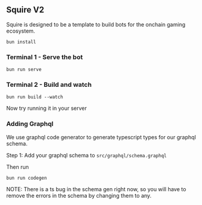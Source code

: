 ## Squire V2

Squire is designed to be a template to build bots for the onchain gaming ecosystem.

```
bun install
```

### Terminal 1 - Serve the bot

```
bun run serve
```

### Terminal 2 - Build and watch

```
bun run build --watch
```

Now try running it in your server

### Adding Graphql

We use graphql code generator to generate typescript types for our graphql schema.

Step 1: Add your graphql schema to `src/graphql/schema.graphql`

Then run

```
bun run codegen
```

NOTE: There is a ts bug in the schema gen right now, so you will have to remove the errors in the schema by changing them to any.
